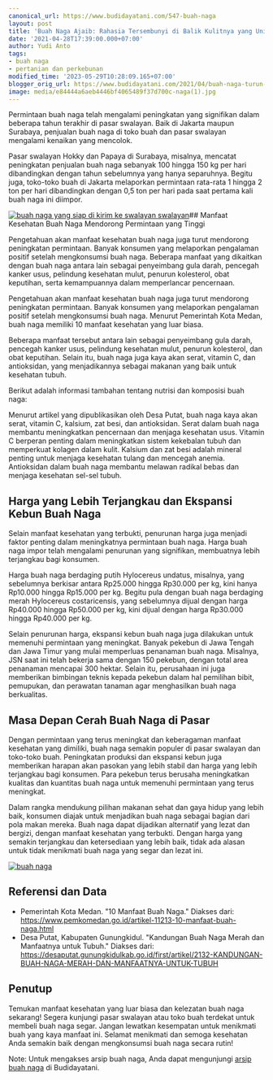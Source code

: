 ```yaml
---
canonical_url: https://www.budidayatani.com/547-buah-naga
layout: post
title: 'Buah Naga Ajaib: Rahasia Tersembunyi di Balik Kulitnya yang Unik'
date: '2021-04-28T17:39:00.000+07:00'
author: Yudi Anto
tags:
- buah naga
- pertanian dan perkebunan
modified_time: '2023-05-29T10:28:09.165+07:00'
blogger_orig_url: https://www.budidayatani.com/2021/04/buah-naga-turun-ke-bumi.html
image: media/e84444a6aeb4446bf4065489f37d700c-naga(1).jpg
---
```

Permintaan buah naga telah mengalami peningkatan yang signifikan dalam beberapa tahun terakhir di pasar swalayan. Baik di Jakarta maupun Surabaya, penjualan buah naga di toko buah dan pasar swalayan mengalami kenaikan yang mencolok. 

Pasar swalayan Hokky dan Papaya di Surabaya, misalnya, mencatat peningkatan penjualan buah naga sebanyak 100 hingga 150 kg per hari dibandingkan dengan tahun sebelumnya yang hanya separuhnya. Begitu juga, toko-toko buah di Jakarta melaporkan permintaan rata-rata 1 hingga 2 ton per hari dibandingkan dengan 0,5 ton per hari pada saat pertama kali buah naga ini diimpor.

[![buah naga yang siap di kirim ke swalayan swalayan](https://blogger.googleusercontent.com/img/b/R29vZ2xl/AVvXsEjsRbFMQIfEmGG7ZIBZMUMnellpgqx3ENlPWppFSH9eukqzTXuvXY-4av3fT9pgNFu22eindVAcSn6896YsfGpzVO6qq0vXWbit6t_EQUDW9Q4pz8R9-TGjpZwMbpfzCWCEay8OJad48_8_gJUmxmjL02DF84Xm6idX10tnYeoM0lyezznKqjbcz5TO3w/w640-h360/naga(1).jpg)](https://blogger.googleusercontent.com/img/b/R29vZ2xl/AVvXsEjsRbFMQIfEmGG7ZIBZMUMnellpgqx3ENlPWppFSH9eukqzTXuvXY-4av3fT9pgNFu22eindVAcSn6896YsfGpzVO6qq0vXWbit6t_EQUDW9Q4pz8R9-TGjpZwMbpfzCWCEay8OJad48_8_gJUmxmjL02DF84Xm6idX10tnYeoM0lyezznKqjbcz5TO3w/s2133/naga(1).jpg)## Manfaat Kesehatan Buah Naga Mendorong Permintaan yang Tinggi

Pengetahuan akan manfaat kesehatan buah naga juga turut mendorong peningkatan permintaan. Banyak konsumen yang melaporkan pengalaman positif setelah mengkonsumsi buah naga. Beberapa manfaat yang dikaitkan dengan buah naga antara lain sebagai penyeimbang gula darah, pencegah kanker usus, pelindung kesehatan mulut, penurun kolesterol, obat keputihan, serta kemampuannya dalam memperlancar pencernaan.

Pengetahuan akan manfaat kesehatan buah naga juga turut mendorong peningkatan permintaan. Banyak konsumen yang melaporkan pengalaman positif setelah mengkonsumsi buah naga. Menurut Pemerintah Kota Medan, buah naga memiliki 10 manfaat kesehatan yang luar biasa. 

Beberapa manfaat tersebut antara lain sebagai penyeimbang gula darah, pencegah kanker usus, pelindung kesehatan mulut, penurun kolesterol, dan obat keputihan. Selain itu, buah naga juga kaya akan serat, vitamin C, dan antioksidan, yang menjadikannya sebagai makanan yang baik untuk kesehatan tubuh.

Berikut adalah informasi tambahan tentang nutrisi dan komposisi buah naga:

Menurut artikel yang dipublikasikan oleh Desa Putat, buah naga kaya akan serat, vitamin C, kalsium, zat besi, dan antioksidan. Serat dalam buah naga membantu meningkatkan pencernaan dan menjaga kesehatan usus. Vitamin C berperan penting dalam meningkatkan sistem kekebalan tubuh dan memperkuat kolagen dalam kulit. Kalsium dan zat besi adalah mineral penting untuk menjaga kesehatan tulang dan mencegah anemia. Antioksidan dalam buah naga membantu melawan radikal bebas dan menjaga kesehatan sel-sel tubuh.

## Harga yang Lebih Terjangkau dan Ekspansi Kebun Buah Naga

Selain manfaat kesehatan yang terbukti, penurunan harga juga menjadi faktor penting dalam meningkatnya permintaan buah naga. Harga buah naga impor telah mengalami penurunan yang signifikan, membuatnya lebih terjangkau bagi konsumen. 

Harga buah naga berdaging putih Hylocereus undatus, misalnya, yang sebelumnya berkisar antara Rp25.000 hingga Rp30.000 per kg, kini hanya Rp10.000 hingga Rp15.000 per kg. Begitu pula dengan buah naga berdaging merah Hylocereus costaricensis, yang sebelumnya dijual dengan harga Rp40.000 hingga Rp50.000 per kg, kini dijual dengan harga Rp30.000 hingga Rp40.000 per kg.

Selain penurunan harga, ekspansi kebun buah naga juga dilakukan untuk memenuhi permintaan yang meningkat. Banyak pekebun di Jawa Tengah dan Jawa Timur yang mulai memperluas penanaman buah naga. Misalnya, JSN saat ini telah bekerja sama dengan 150 pekebun, dengan total area penanaman mencapai 300 hektar. Selain itu, perusahaan ini juga memberikan bimbingan teknis kepada pekebun dalam hal pemilihan bibit, pemupukan, dan perawatan tanaman agar menghasilkan buah naga berkualitas.

## Masa Depan Cerah Buah Naga di Pasar

Dengan permintaan yang terus meningkat dan keberagaman manfaat kesehatan yang dimiliki, buah naga semakin populer di pasar swalayan dan toko-toko buah. Peningkatan produksi dan ekspansi kebun juga memberikan harapan akan pasokan yang lebih stabil dan harga yang lebih terjangkau bagi konsumen. Para pekebun terus berusaha meningkatkan kualitas dan kuantitas buah naga untuk memenuhi permintaan yang terus meningkat.

Dalam rangka mendukung pilihan makanan sehat dan gaya hidup yang lebih baik, konsumen diajak untuk menjadikan buah naga sebagai bagian dari pola makan mereka. Buah naga dapat dijadikan alternatif yang lezat dan bergizi, dengan manfaat kesehatan yang terbukti. Dengan harga yang semakin terjangkau dan ketersediaan yang lebih baik, tidak ada alasan untuk tidak menikmati buah naga yang segar dan lezat ini.

[![buah naga](https://blogger.googleusercontent.com/img/b/R29vZ2xl/AVvXsEg-n6UlC1FM0PQF47PfcoURzvJ4rbky-0fXj0UTzmuuu3S1wdzPuVzwqhRlURxy2ulJsNa0v1DY74NDM4o03V7IQEZZShcB00B0331nvH1OUcna5ZDN-rkq7oOtL1gVHkaG2pddqKWdqPHL7UQrjEHxcMHm2gxepk3c0iWF4X9yfPdgD_G2pxw8FBubWw/w640-h360/buah(2).jpg)](https://blogger.googleusercontent.com/img/b/R29vZ2xl/AVvXsEg-n6UlC1FM0PQF47PfcoURzvJ4rbky-0fXj0UTzmuuu3S1wdzPuVzwqhRlURxy2ulJsNa0v1DY74NDM4o03V7IQEZZShcB00B0331nvH1OUcna5ZDN-rkq7oOtL1gVHkaG2pddqKWdqPHL7UQrjEHxcMHm2gxepk3c0iWF4X9yfPdgD_G2pxw8FBubWw/s2133/buah(2).jpg)  
## Referensi dan Data

* Pemerintah Kota Medan. "10 Manfaat Buah Naga." Diakses dari: https://www.pemkomedan.go.id/artikel-11213-10-manfaat-buah-naga.html
* Desa Putat, Kabupaten Gunungkidul. "Kandungan Buah Naga Merah dan Manfaatnya untuk Tubuh." Diakses dari: https://desaputat.gunungkidulkab.go.id/first/artikel/2132-KANDUNGAN-BUAH-NAGA-MERAH-DAN-MANFAATNYA-UNTUK-TUBUH

## Penutup

Temukan manfaat kesehatan yang luar biasa dan kelezatan buah naga sekarang! Segera kunjungi pasar swalayan atau toko buah terdekat untuk membeli buah naga segar. Jangan lewatkan kesempatan untuk menikmati buah yang kaya manfaat ini. Selamat menikmati dan semoga kesehatan Anda semakin baik dengan mengkonsumsi buah naga secara rutin!

Note: Untuk mengakses arsip buah naga, Anda dapat mengunjungi [arsip buah naga](https://www.budidayatani.com/search/label/buah%20naga) di Budidayatani.

